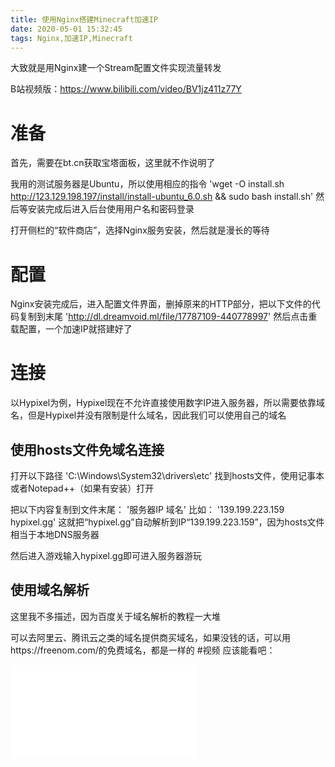```yaml
---
title: 使用Nginx搭建Minecraft加速IP
date: 2020-05-01 15:32:45
tags: Nginx,加速IP,Minecraft
---
```

大致就是用Nginx建一个Stream配置文件实现流量转发

B站视频版：https://www.bilibili.com/video/BV1jz411z77Y
# 准备
首先，需要在bt.cn获取宝塔面板，这里就不作说明了

我用的测试服务器是Ubuntu，所以使用相应的指令
'wget -O install.sh http://123.129.198.197/install/install-ubuntu_6.0.sh && sudo bash install.sh'
然后等安装完成后进入后台使用用户名和密码登录

打开侧栏的“软件商店”，选择Nginx服务安装，然后就是漫长的等待

# 配置
Nginx安装完成后，进入配置文件界面，删掉原来的HTTP部分，把以下文件的代码复制到末尾
'http://dl.dreamvoid.ml/file/17787109-440778997'
然后点击重载配置，一个加速IP就搭建好了

# 连接
以Hypixel为例，Hypixel现在不允许直接使用数字IP进入服务器，所以需要依靠域名，但是Hypixel并没有限制是什么域名，因此我们可以使用自己的域名
## 使用hosts文件免域名连接
打开以下路径
'C:\Windows\System32\drivers\etc'
找到hosts文件，使用记事本或者Notepad++（如果有安装）打开

把以下内容复制到文件末尾：
'服务器IP 域名'
比如：
'139.199.223.159 hypixel.gg'
这就把“hypixel.gg”自动解析到IP“139.199.223.159”，因为hosts文件相当于本地DNS服务器

然后进入游戏输入hypixel.gg即可进入服务器游玩
## 使用域名解析
这里我不多描述，因为百度关于域名解析的教程一大堆

可以去阿里云、腾讯云之类的域名提供商买域名，如果没钱的话，可以用https://freenom.com/的免费域名，都是一样的
#视频
应该能看吧：
<iframe src="//player.bilibili.com/player.html?aid=200445265&bvid=BV1jz411z77Y&cid=185486449&page=1" scrolling="no" border="0" frameborder="no" framespacing="0" allowfullscreen="true"> </iframe>